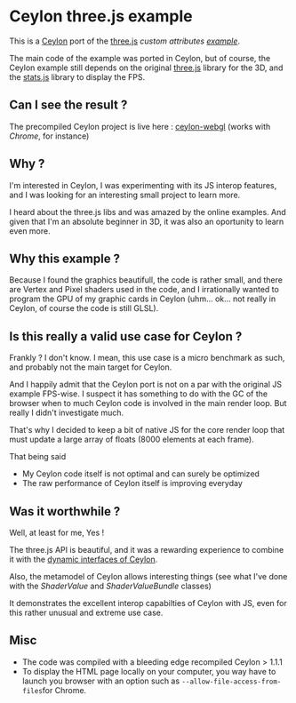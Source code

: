 Ceylon three.js example  
==========
This is a [Ceylon](http://ceylon-lang.org/) port of the [three.js](http://threejs.org) *custom attributes [example](http://threejs.org/examples/webgl_custom_attributes.html)*.

The main code of the example was ported in Ceylon, but of course, the Ceylon example still depends on the original [three.js](https://github.com/mrdoob/three.js) library for the 3D, and the [stats.js](https://github.com/mrdoob/stats.js) library to display the FPS.

 Can I see the result ?
--------------------
The precompiled Ceylon project is live here :
[ceylon-webgl](http://stephane.galles.free.fr/ceylon/ceylon-webgl/)
(works with *Chrome*, for instance)

Why ?
-----
I'm interested in Ceylon, I was experimenting with its JS interop features, and I was looking for an interesting small project to learn more.

I heard about the three.js libs and was amazed by the online examples. And given that I'm an absolute beginner in 3D, it was also an oportunity to learn even more.

Why this example ?
---------------------

Because I found the graphics beautifull, the code is rather small, and there are Vertex and Pixel shaders used in the code, and I irrationally wanted to program the GPU of my graphic cards in Ceylon (uhm... ok... not really in Ceylon, of course the code is still GLSL).

Is this really a valid use case for Ceylon ?
---------------------

Frankly ? I don't know. I mean, this use case is a micro benchmark as such, and probably not the main target for Ceylon.

And I happily admit that the Ceylon port is not on a par with the original JS example FPS-wise. I suspect it has something to do with the GC of the browser when to much Ceylon code is involved in the main render loop. But really I didn't investigate much.

That's why I decided to keep a bit of native JS for the core render loop that must update a large array of floats (8000 elements at each frame).

That being said

* My Ceylon code itself is not optimal and can surely be optimized
* The raw performance of Ceylon itself is improving everyday


Was it worthwhile ?
---------------------

Well, at least for me, Yes !

The three.js API is beautiful, and it was a rewarding experience to combine it with the [dynamic interfaces of Ceylon](http://ceylon-lang.org/documentation/1.1/tour/dynamic/).

Also, the metamodel of Ceylon allows interesting things (see what I've done with the *ShaderValue* and *ShaderValueBundle* classes)

It demonstrates the excellent interop capabilties of Ceylon with JS, even for this rather unusual and extreme use case.


Misc
--------------------
* The code was compiled with a bleeding edge recompiled Ceylon > 1.1.1
* To display the HTML page locally on your computer, you way have to launch you browser with an option such as `--allow-file-access-from-files`for Chrome.